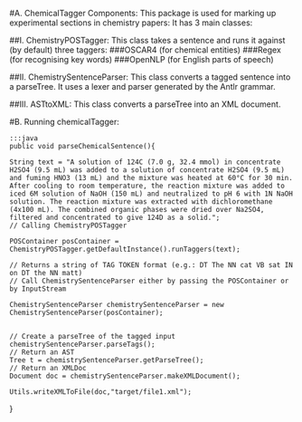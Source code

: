#A. ChemicalTagger Components:
This package is used for marking up experimental sections in chemistry papers:
It has 3 main classes:

##I. ChemistryPOSTagger:
This class takes a sentence and runs it against (by default) three taggers:
###OSCAR4 (for chemical entities)
###Regex (for recognising key words)
###OpenNLP (for English parts of speech)

##II. ChemistrySentenceParser:
This class converts a tagged sentence into a parseTree. It uses a lexer and parser generated
by the Antlr grammar.

##III. ASTtoXML:
This class converts a parseTree into an XML document.


#B. Running chemicalTagger:

    :::java
    public void parseChemicalSentence(){

    String text = "A solution of 124C (7.0 g, 32.4 mmol) in concentrate H2SO4 (9.5 mL) was added to a solution of concentrate H2SO4 (9.5 mL) and fuming HNO3 (13 mL) and the mixture was heated at 60°C for 30 min. After cooling to room temperature, the reaction mixture was added to iced 6M solution of NaOH (150 mL) and neutralized to pH 6 with 1N NaOH solution. The reaction mixture was extracted with dichloromethane (4x100 mL). The combined organic phases were dried over Na2SO4, filtered and concentrated to give 124D as a solid.";
    // Calling ChemistryPOSTagger

    POSContainer posContainer = ChemistryPOSTagger.getDefaultInstance().runTaggers(text);

    // Returns a string of TAG TOKEN format (e.g.: DT The NN cat VB sat IN on DT the NN matt)
    // Call ChemistrySentenceParser either by passing the POSContainer or by InputStream

    ChemistrySentenceParser chemistrySentenceParser = new ChemistrySentenceParser(posContainer);


    // Create a parseTree of the tagged input
    chemistrySentenceParser.parseTags();
    // Return an AST
    Tree t = chemistrySentenceParser.getParseTree();
    // Return an XMLDoc
    Document doc = chemistrySentenceParser.makeXMLDocument();

    Utils.writeXMLToFile(doc,"target/file1.xml");
  }
